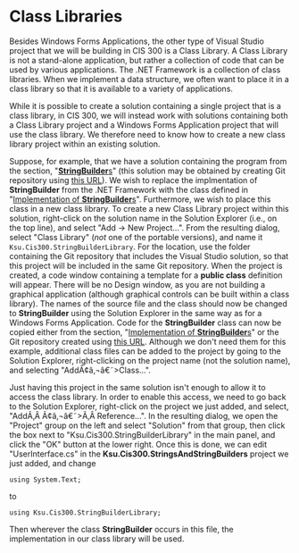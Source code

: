 # Class Libraries

Besides Windows Forms Applications, the other type of Visual Studio
project that we will be building in CIS 300 is a Class Library. A Class
Library is not a stand-alone application, but rather a collection of
code that can be used by various applications. The .NET Framework is a
collection of class libraries. When we implement a data structure, we
often want to place it in a class library so that it is available to a
variety of applications.

While it is possible to create a solution containing a single project
that is a class library, in CIS 300, we will instead work with solutions
containing both a Class Library project and a Windows Forms Application
project that will use the class library. We therefore need to know how
to create a new class library project within an existing solution.

Suppose, for example, that we have a solution containing the program
from the section,
"[**StringBuilder**s](/~rhowell/DataStructures/redirect/stringbuilders)"
(this solution may be obtained by creating Git repository using [this
URL](https://classroom.github.com/a/lQSbxCEo)). We wish to replace the
implmentation of **StringBuilder** from the .NET Framework with the
class defined in "[Implementation of
**StringBuilder**s](/~rhowell/DataStructures/redirect/stringbuilder-impl)".
Furthermore, we wish to place this class in a new class library. To
create a new Class Library project within this solution, right-click on
the solution name in the Solution Explorer (i.e., on the top line), and
select "Add -\> New Project...". From the resulting dialog, select
"Class Library" (*not* one of the portable versions), and name it
`Ksu.Cis300.StringBuilderLibrary`. For the location, use the folder
containing the Git repository that includes the Visual Studio solution,
so that this project will be included in the same Git repository. When
the project is created, a code window containing a template for a
**public class** definition will appear. There will be no Design window,
as you are not building a graphical application (although graphical
controls can be built within a class library). The names of the source
file and the class should now be changed to **StringBuilder** using the
Solution Explorer in the same way as for a Windows Forms Application.
Code for the **StringBuilder** class can now be copied either from the
section, "[Implementation of
**StringBuilder**s](/~rhowell/DataStructures/redirect/stringbuilder-impl)"
or the Git repository created using [this
URL](https://classroom.github.com/a/C2R3XPjX). Although we don't need
them for this example, additional class files can be added to the
project by going to the Solution Explorer, right-clicking on the project
name (not the solution name), and selecting "AddÃ¢â‚¬â€˜\>Class...".

Just having this project in the same solution isn't enough to allow it
to access the class library. In order to enable this access, we need to
go back to the Solution Explorer, right-click on the project we just
added, and select, "AddÃ‚Â Ã¢â‚¬â€˜\>Ã‚Â Reference...". In the resulting
dialog, we open the "Project" group on the left and select "Solution"
from that group, then click the box next to
"Ksu.Cis300.StringBuilderLibrary" in the main panel, and click the "OK"
button at the lower right. Once this is done, we can edit
"UserInterface.cs" in the **Ksu.Cis300.StringsAndStringBuilders**
project we just added, and change

    using System.Text;

to

    using Ksu.Cis300.StringBuilderLibrary;

Then wherever the class **StringBuilder** occurs in this file, the
implementation in our class library will be used.
